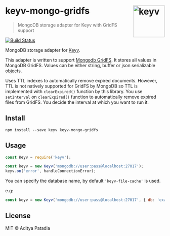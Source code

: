 # keyv-mongo-gridfs [<img width="100" align="right" src="https://rawgit.com/lukechilds/keyv/master/media/logo.svg" alt="keyv">](https://github.com/lukechilds/keyv)

> MongoDB storage adapter for Keyv with GridFS support

[![Build Status](https://travis-ci.org/gumlet/keyv-mongo-gridfs.svg?branch=master)](https://travis-ci.org/gumlet/keyv-mongo-gridfs)

MongoDB storage adapter for [Keyv](https://github.com/lukechilds/keyv).

This adapter is written to support [Mongodb GridFS](https://docs.mongodb.com/manual/core/gridfs/). It stores all values in MongoDB GridFS. Values can be either string, buffer or json serializable objects.

Uses TTL indexes to automatically remove expired documents. However, TTL is not natively supported for GridFS by MongoDB so TTL is implemented with `clearExpired()` function by this library. You use `setInterval` on `clearExpired()` function to automatically remove expired files from GridFS. You decide the interval at which you want to run it.

## Install

```shell
npm install --save keyv keyv-mongo-gridfs
```

## Usage

```js
const Keyv = require('keyv');

const keyv = new Keyv('mongodb://user:pass@localhost:27017');
keyv.on('error', handleConnectionError);
```

You can specify the database name, by default `'keyv-file-cache'` is used.

e.g:

```js
const keyv = new Keyv('mongodb://user:pass@localhost:27017', { db: 'example-keyv-cache' });
```

## License

MIT © Aditya Patadia
